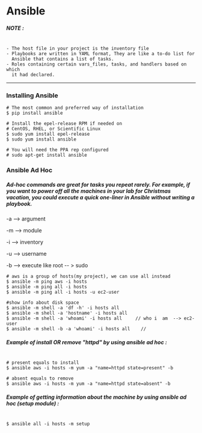# Ansible

##### NOTE :
#
    - The host file in your project is the inventory file
    - Playbooks are written in YAML format, They are like a to-do list for 
      Ansible that contains a list of tasks.
    - Roles containing certain vars_files, tasks, and handlers based on which 
      it had declared. 
--------------------------------------------------------
### Installing Ansible

    # The most common and preferred way of installation
    $ pip install ansible

    # Install the epel-release RPM if needed on
    # CentOS, RHEL, or Scientific Linux
    $ sudo yum install epel-release
    $ sudo yum install ansible
    
    # You will need the PPA rep configured
    # sudo apt-get install ansible


### Ansible Ad Hoc
##### Ad-hoc commands are great for tasks you repeat rarely. For example, if you want to power off all the machines in your lab for Christmas vacation, you could execute a quick one-liner in Ansible without writing a playbook.

-a --> argument 

-m  --> module

-i --> inventory

-u --> username 

-b --> execute like root -- > sudo

    # aws is a group of hosts(my project), we can use all instead
    $ ansible -m ping aws -i hosts
    $ ansible -m ping all -i hosts
    $ ansible -m ping all -i hosts -u ec2-user
    
    #show info about disk space
    $ ansible -m shell -a 'df -h' -i hosts all    
    $ ansible -m shell -a 'hostname' -i hosts all     
    $ ansible -m shell -a 'whoami' -i hosts all     // who i  am  --> ec2-user
    $ ansible -m shell -b -a 'whoami' -i hosts all    // 

##### Example of install OR remove "httpd" by using ansible ad hoc :
#
    # present equals to install
    $ ansible aws -i hosts -m yum -a "name=httpd state=present" -b
    
    # absent equals to remove
    $ ansible aws -i hosts -m yum -a "name=httpd state=absent" -b

##### Example of getting information about the machine by using ansible ad hoc (setup module) :
#
    $ ansible all -i hosts -m setup


